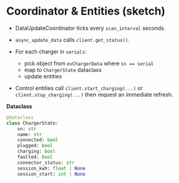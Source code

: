 # Coordinator & Entities (sketch)

- DataUpdateCoordinator ticks every `scan_interval` seconds.
- `async_update_data` calls `client.get_status()`.
- For each charger in `serials`:
  - pick object from `evChargerData` where `sn == serial`
  - map to `ChargerState` dataclass
  - update entities

- Control entities call `client.start_charging(...)` or `client.stop_charging(...)` then request an immediate refresh.

**Dataclass**
```python
@dataclass
class ChargerState:
    sn: str
    name: str
    connected: bool
    plugged: bool
    charging: bool
    faulted: bool
    connector_status: str
    session_kwh: float | None
    session_start: int | None
```
